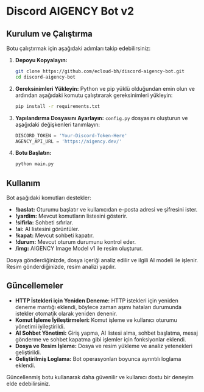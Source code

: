 # Discord AIGENCY Bot v2

## Kurulum ve Çalıştırma

Botu çalıştırmak için aşağıdaki adımları takip edebilirsiniz:

1. **Depoyu Kopyalayın:**
    ```bash
    git clone https://github.com/ecloud-bh/discord-aigency-bot.git
    cd discord-aigency-bot
    ```

2. **Gereksinimleri Yükleyin:**
    Python ve pip yüklü olduğundan emin olun ve ardından aşağıdaki komutu çalıştırarak gereksinimleri yükleyin:
    ```bash
    pip install -r requirements.txt
    ```

3. **Yapılandırma Dosyasını Ayarlayın:**
    `config.py` dosyasını oluşturun ve aşağıdaki değişkenleri tanımlayın:
    ```python
    DISCORD_TOKEN = 'Your-Discord-Token-Here'
    AGENCY_API_URL = 'https://aigency.dev/'
    ```

4. **Botu Başlatın:**
    ```bash
    python main.py
    ```

## Kullanım

Bot aşağıdaki komutları destekler:

- **!baslat:** Oturumu başlatır ve kullanıcıdan e-posta adresi ve şifresini ister.
- **!yardim:** Mevcut komutların listesini gösterir.
- **!sifirla:** Sohbeti sıfırlar.
- **!ai:** AI listesini görüntüler.
- **!kapat:** Mevcut sohbeti kapatır.
- **!durum:** Mevcut oturum durumunu kontrol eder.
- **/img:** AIGENCY Image Model v1 ile resim oluşturur.

Dosya gönderdiğinizde, dosya içeriği analiz edilir ve ilgili AI modeli ile işlenir. Resim gönderdiğinizde, resim analizi yapılır.

## Güncellemeler

- **HTTP İstekleri için Yeniden Deneme:** HTTP istekleri için yeniden deneme mantığı eklendi, böylece zaman aşımı hataları durumunda istekler otomatik olarak yeniden denenir.
- **Komut İşleme İyileştirmeleri:** Komut işleme ve kullanıcı oturumu yönetimi iyileştirildi.
- **AI Sohbet Yönetimi:** Giriş yapma, AI listesi alma, sohbet başlatma, mesaj gönderme ve sohbet kapatma gibi işlemler için fonksiyonlar eklendi.
- **Dosya ve Resim İşleme:** Dosya ve resim yükleme ve analiz yetenekleri geliştirildi.
- **Geliştirilmiş Loglama:** Bot operasyonları boyunca ayrıntılı loglama eklendi.

Güncellenmiş botu kullanarak daha güvenilir ve kullanıcı dostu bir deneyim elde edebilirsiniz.
